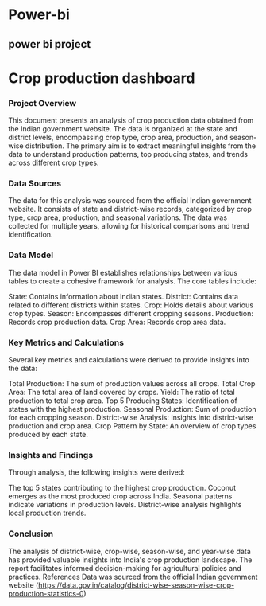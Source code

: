 # Power-bi
## power bi project
# Crop production dashboard 
### Project Overview
This document presents an analysis of crop production data obtained from the Indian government website. The data is organized at the state and district levels, encompassing crop type, crop area, production, and season-wise distribution. The primary aim is to extract meaningful insights from the data to understand production patterns, top producing states, and trends across different crop types.
### Data Sources
The data for this analysis was sourced from the official Indian government website. It consists of state and district-wise records, categorized by crop type, crop area, production, and seasonal variations. The data was collected for multiple years, allowing for historical comparisons and trend identification.
### Data Model
The data model in Power BI establishes relationships between various tables to create a cohesive framework for analysis. The core tables include:

State: Contains information about Indian states.
District: Contains data related to different districts within states.
Crop: Holds details about various crop types.
Season: Encompasses different cropping seasons.
Production: Records crop production data.
Crop Area: Records crop area data.
### Key Metrics and Calculations
Several key metrics and calculations were derived to provide insights into the data:

Total Production: The sum of production values across all crops.
Total Crop Area: The total area of land covered by crops.
Yield: The ratio of total production to total crop area.
Top 5 Producing States: Identification of states with the highest production.
Seasonal Production: Sum of production for each cropping season.
District-wise Analysis: Insights into district-wise production and crop area.
Crop Pattern by State: An overview of crop types produced by each state.
### Insights and Findings
Through analysis, the following insights were derived:

The top 5 states contributing to the highest crop production.
Coconut emerges as the most produced crop across India.
Seasonal patterns indicate variations in production levels.
District-wise analysis highlights local production trends.

### Conclusion
The analysis of district-wise, crop-wise, season-wise, and year-wise data has provided valuable insights into India's crop production landscape. The report facilitates informed decision-making for agricultural policies and practices.
References
Data was sourced from the official Indian government website (https://data.gov.in/catalog/district-wise-season-wise-crop-production-statistics-0)

